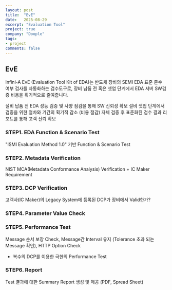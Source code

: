 ```yaml
---
layout: post
title:  "EvE"
date:   2025-08-29
excerpt: "Evaluation Tool"
project: true
company: "Doople"
tags:
- project
comments: false
---
```


## EvE


Infini-A EvE (Evaluation Tool Kit of EDA)는 반도체 장비의 SEMI EDA 표준 준수 여부 검사를 자동화하는 검수도구로, 장비 납품 전 혹은 셋업 단계에서 EDA 서버 SW검증 비용을 획기적으로 줄여줍니다.


설비 납품 전 EDA 성능 검증 및 사양 점검을 통해 SW 신뢰성 확보
설비 셋업 단계에서 검증을 위한 절차와 기간의 획기적 감소 (비용 절감)
자체 검증 후 표준화된 검수 결과 리포트를 통해 고객 신뢰 확보


### STEP1. EDA Function & Scenario Test
"ISMI Evaluation Method 1.0" 기반 Function & Scenario Test

### STEP2. Metadata Verification
NIST MCA(Metadata Conformance Analysis) Verification +
IC Maker Requirement

### STEP3. DCP Verification
고객사(IC Maker)의 Legacy System에 등록된 DCP가 장비에서 Valid한가?

### STEP4. Parameter Value Check

### STEP5. Performance Test
Message 순서 보장 Check, Message간 Interval 유지
(Tolerance 초과 되는 Message 확인), HTTP Option Check
- 복수의 DCP를 이용한 극한의 Performance Test

### STEP6. Report
Test 결과에 대한 Summary Report 생성 및 제공 (PDF, Spread Sheet)



<!-- Freeze2 기준 EvaluationTool 을 Freeze3 기준 EvaluationTool로 변환
.NET Framework 4.7.2 → .NET 6.0 변환, MVVM 패턴으로 개발
Protobuf Stream 통신 개발, .proto파일 생성.  -->